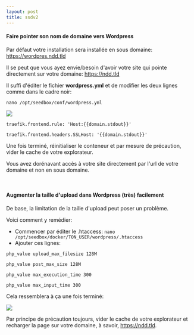 ```yaml
---
layout: post
title: ssdv2
---
```

#### Faire pointer son nom de domaine vers Wordpress


Par défaut votre installation sera installée en sous domaine: https://wordpres.ndd.tld

Il se peut que vous ayez envie/besoin d'avoir votre site qui pointe directement sur votre domaine: https://ndd.tld

Il suffi d'éditer le fichier **wordpress.yml** et de modifier les deux lignes comme dans le cadre noir:

`nano /opt/seedbox/conf/wordpress.yml`

![](https://nextcloud.teamsyno.com/s/eDd89bxJWjTkpFf/preview)

`traefik.frontend.rule: 'Host:{{domain.stdout}}'`

`traefik.frontend.headers.SSLHost: '{{domain.stdout}}'`

Une fois terminé, réinitialiser le conteneur et par mesure de précaution, vider le cache de votre explorateur.

Vous avez dorénavant accès à votre site directement par l'url de votre domaine et non en sous domaine.


&nbsp;


#### Augmenter la taille d'upload dans Wordpress (très) facilement

De base, la limitation de la taille d'upload peut poser un problème.

Voici comment y remédier:

* Commencer par éditer le .htaccess: `nano /opt/seedbox/docker/TON_USER/wordpress/.htaccess`
* Ajouter ces lignes: 

`php_value upload_max_filesize 128M`

`php_value post_max_size 128M`

`php_value max_execution_time 300`

`php_value max_input_time 300`

Cela ressemblera à ça une fois terminé:

![](https://nextcloud.teamsyno.com/s/Q3Y9dXe55bktf7z/preview)

Par principe de précaution toujours, vider le cache de votre explorateur et recharger la page sur votre domaine, à savoir, https://ndd.tld.